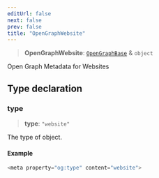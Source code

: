 ```yaml
---
editUrl: false
next: false
prev: false
title: "OpenGraphWebsite"
---
```


> **OpenGraphWebsite**: [`OpenGraphBase`](/api/type-aliases/opengraphbase/) & `object`

Open Graph Metadata for Websites

## Type declaration

### type

> **type**: `"website"`

The type of object.

#### Example

```ts
<meta property="og:type" content="website">
```
